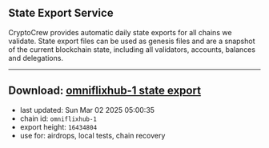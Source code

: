 ## State Export Service
CryptoCrew provides automatic daily state exports for all chains we validate. State export files can be used as genesis files and are a snapshot of the current blockchain state, including all validators, accounts, balances and delegations.

---
**Download: [omniflixhub-1 state export](https://dl-eu2.ccvalidators.com/SERVICE/omniflixhub/omniflixhub-1_export_16434804.json)**
---

- last updated: Sun Mar 02 2025 05:00:35
- chain id: `omniflixhub-1`
- export height: `16434804`
- use for: airdrops, local tests, chain recovery
